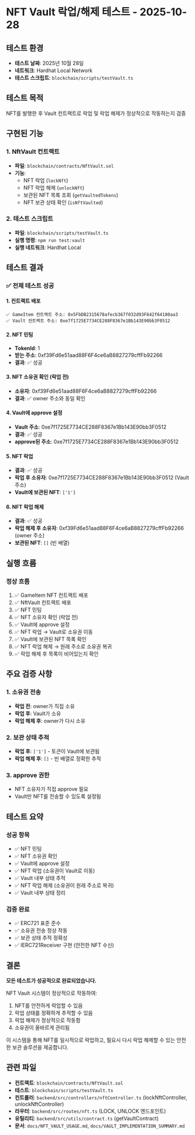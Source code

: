 # NFT Vault 락업/해제 테스트 - 2025-10-28

## 테스트 환경
- **테스트 날짜**: 2025년 10월 28일
- **네트워크**: Hardhat Local Network
- **테스트 스크립트**: `blockchain/scripts/testVault.ts`

## 테스트 목적
NFT를 발행한 후 Vault 컨트랙트로 락업 및 락업 해제가 정상적으로 작동하는지 검증

## 구현된 기능

### 1. NftVault 컨트랙트
- **파일**: `blockchain/contracts/NftVault.sol`
- **기능**:
  - NFT 락업 (`lockNft`)
  - NFT 락업 해제 (`unlockNft`)
  - 보관된 NFT 목록 조회 (`getVaultedTokens`)
  - NFT 보관 상태 확인 (`isNftVaulted`)

### 2. 테스트 스크립트
- **파일**: `blockchain/scripts/testVault.ts`
- **실행 명령**: `npm run test:vault`
- **실행 네트워크**: Hardhat Local

## 테스트 결과

### ✅ 전체 테스트 성공

#### 1. 컨트랙트 배포
```
✅ GameItem 컨트랙트 주소: 0x5FbDB2315678afecb367f032d93F642f64180aa3
✅ Vault 컨트랙트 주소: 0xe7f1725E7734CE288F8367e1Bb143E90bb3F0512
```

#### 2. NFT 민팅
- **TokenId**: 1
- **받는 주소**: 0xf39Fd6e51aad88F6F4ce6aB8827279cffFb92266
- **결과**: ✅ 성공

#### 3. NFT 소유권 확인 (락업 전)
- **소유자**: 0xf39Fd6e51aad88F6F4ce6aB8827279cffFb92266
- **결과**: ✅ owner 주소와 동일 확인

#### 4. Vault에 approve 설정
- **Vault 주소**: 0xe7f1725E7734CE288F8367e1Bb143E90bb3F0512
- **결과**: ✅ 성공
- **approve된 주소**: 0xe7f1725E7734CE288F8367e1Bb143E90bb3F0512

#### 5. NFT 락업
- **결과**: ✅ 성공
- **락업 후 소유자**: 0xe7f1725E7734CE288F8367e1Bb143E90bb3F0512 (Vault 주소)
- **Vault에 보관된 NFT**: `['1']`

#### 6. NFT 락업 해제
- **결과**: ✅ 성공
- **락업 해제 후 소유자**: 0xf39Fd6e51aad88F6F4ce6aB8827279cffFb92266 (owner 주소)
- **보관된 NFT**: `[]` (빈 배열)

## 실행 흐름

### 정상 흐름
1. ✅ GameItem NFT 컨트랙트 배포
2. ✅ NftVault 컨트랙트 배포
3. ✅ NFT 민팅
4. ✅ NFT 소유자 확인 (락업 전)
5. ✅ Vault에 approve 설정
6. ✅ NFT 락업 → Vault로 소유권 이동
7. ✅ Vault에 보관된 NFT 목록 확인
8. ✅ NFT 락업 해제 → 원래 주소로 소유권 복귀
9. ✅ 락업 해제 후 목록이 비어있는지 확인

## 주요 검증 사항

### 1. 소유권 전송
- **락업 전**: owner가 직접 소유
- **락업 후**: Vault가 소유
- **락업 해제 후**: owner가 다시 소유

### 2. 보관 상태 추적
- **락업 후**: `['1']` - 토큰이 Vault에 보관됨
- **락업 해제 후**: `[]` - 빈 배열로 정확한 추적

### 3. approve 권한
- NFT 소유자가 직접 approve 필요
- Vault만 NFT를 전송할 수 있도록 설정됨

## 테스트 요약

### 성공 항목
- ✅ NFT 민팅
- ✅ NFT 소유권 확인
- ✅ Vault에 approve 설정
- ✅ NFT 락업 (소유권이 Vault로 이동)
- ✅ Vault 내부 상태 추적
- ✅ NFT 락업 해제 (소유권이 원래 주소로 복귀)
- ✅ Vault 내부 상태 정리

### 검증 완료
- ✅ ERC721 표준 준수
- ✅ 소유권 전송 정상 작동
- ✅ 보관 상태 추적 정확성
- ✅ IERC721Receiver 구현 (안전한 NFT 수신)

## 결론

**모든 테스트가 성공적으로 완료되었습니다.**

NFT Vault 시스템이 정상적으로 작동하여:
1. NFT를 안전하게 락업할 수 있음
2. 락업 상태를 정확하게 추적할 수 있음
3. 락업 해제가 정상적으로 작동함
4. 소유권이 올바르게 관리됨

이 시스템을 통해 NFT를 일시적으로 락업하고, 필요시 다시 락업 해제할 수 있는 안전한 보관 솔루션을 제공합니다.

## 관련 파일
- **컨트랙트**: `blockchain/contracts/NftVault.sol`
- **테스트**: `blockchain/scripts/testVault.ts`
- **컨트롤러**: `backend/src/controllers/nftController.ts` (lockNftController, unlockNftController)
- **라우터**: `backend/src/routes/nft.ts` (LOCK, UNLOCK 엔드포인트)
- **유틸리티**: `backend/src/utils/contract.ts` (getVaultContract)
- **문서**: `docs/NFT_VAULT_USAGE.md`, `docs/VAULT_IMPLEMENTATION_SUMMARY.md`

